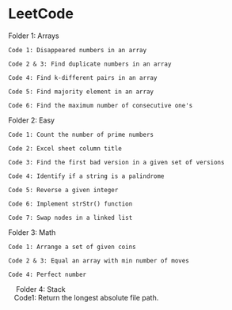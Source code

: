 # LeetCode

Folder 1: Arrays

    Code 1: Disappeared numbers in an array

    Code 2 & 3: Find duplicate numbers in an array

    Code 4: Find k-different pairs in an array
    
    Code 5: Find majority element in an array
    
    Code 6: Find the maximum number of consecutive one's

Folder 2: Easy
    
    Code 1: Count the number of prime numbers
    
    Code 2: Excel sheet column title
    
    Code 3: Find the first bad version in a given set of versions
    
    Code 4: Identify if a string is a palindrome
    
    Code 5: Reverse a given integer
    
    Code 6: Implement strStr() function
    
    Code 7: Swap nodes in a linked list

Folder 3: Math

    Code 1: Arrange a set of given coins
    
    Code 2 & 3: Equal an array with min number of moves
    
    Code 4: Perfect number
    
Folder 4: Stack
    
    Code1: Return the longest absolute file path.
